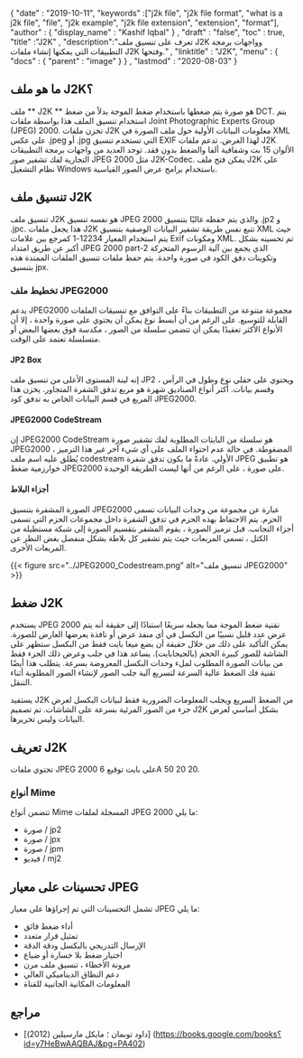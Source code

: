 {
  "date" : "2019-10-11",
  "keywords" :["j2k file", "j2k file format", "what is a j2k file", "file", "j2k example", "j2k file extension", "extension", "format"],
  "author" : {
    "display_name" : "Kashif Iqbal"
} ,
  "draft" : "false",
  "toc" : true,
  "title" :"J2K" ,
  "description":"تعرف على تنسيق ملف J2K وواجهات برمجة التطبيقات التي يمكنها إنشاء ملفات J2K وفتحها." ,
  "linktitle" : "J2K",
  "menu" : {
    "docs" : {
      "parent" : "image"
}
} ,
  "lastmod" : "2020-08-03"
}

## ما هو ملف J2K؟

ملف ** J2K ** هو صورة يتم ضغطها باستخدام ضغط الموجة بدلاً من ضغط DCT. يتم استخدام تنسيق الملف هذا بواسطة ملفات Joint Photographic Experts Group (JPEG) 2000. تخزن ملفات J2K معلومات البيانات الأولية حول ملف الصورة في XML على عكس .jpeg أو .jpg التي تستخدم تنسيق EXIF لهذا الغرض. تدعم ملفات J2K الألوان 15 بت وشفافية ألفا والضغط بدون فقد. توجد العديد من واجهات برمجة التطبيقات التجارية لفك تشفير صور JPEG 2000 مثل J2K-Codec. يمكن فتح ملف J2K على نظام التشغيل Windows باستخدام برامج عرض الصور القياسية.

## تنسيق ملف J2K ##

تنسيق ملف J2K هو نفسه تنسيق JPEG 2000 والذي يتم حفظه غالبًا بتنسيق .jp2 و .jpc. هذا يجعل ملفات J2K تتبع نفس طريقة تشفير البيانات الوصفية بتنسيق XML حيث يتم استخدام المعيار 12234-1 كمرجع بين علامات Exif ومكونات XML. تم تحسينه بشكل أكبر عن طريق امتداد JPEG 2000 part-2 الذي يجمع بين آلية الرسوم المتحركة وتكوينات دفق الكود في صورة واحدة. يتم حفظ ملفات تنسيق الملفات الممتدة هذه بتنسيق jpx.

### تخطيط ملف JPEG2000 ###

يدعم JPEG2000 مجموعة متنوعة من التطبيقات بناءً على التوافق مع تنسيقات الملفات القابلة للتوسيع. على الرغم من أن أبسط نوع يمكن أن يحتوي على صورة واحدة ، إلا أن الأنواع الأكثر تعقيدًا يمكن أن تتضمن سلسلة من الصور ، مكدسة فوق بعضها البعض أو متسلسلة تعتمد على الوقت.

#### JP2 Box ####
إنه لبنة المستوى الأعلى من تنسيق ملف JP2 ويحتوي على حقلي نوع وطول في الرأس ، وقسم بيانات. أكثر أنواع الصناديق شهرة هو مربع تدفق الشفرة المتجاور. يخزن هذا المربع في قسم البيانات الخاص به تدفق كود JPEG2000.

#### JPEG2000 CodeStream ####

إن JPEG2000 CodeStream هو سلسلة من البايتات المطلوبة لفك تشفير صورة JPEG2000 المضغوطة. في حالة عدم احتواء الملف على أي شيء آخر غير هذا الترميز ، يُطلق عليه اسم ملف codestream الأولي. عادةً ما يكون تدفق شفرة JPEG هو تطبيق خوارزمية ضغط JPEG2000 على صورة ، على الرغم من أنها ليست الطريقة الوحيدة.

#### أجزاء البلاط ####

الصورة المشفرة بتنسيق JPEG2000 عبارة عن مجموعة من وحدات البيانات تسمى الحزم. يتم الاحتفاظ بهذه الحزم في تدفق الشفرة داخل مجموعات الحزم التي تسمى أجزاء التجانب. قبل ترميز الصورة ، يقوم المشفر بتقسيم الصورة إلى شبكة مستطيلة من الكتل ، تسمى المربعات حيث يتم تشفير كل بلاطة بشكل منفصل بغض النظر عن المربعات الأخرى.

{{< figure src="../JPEG2000_Codestream.png" alt="تنسيق ملف JPEG2000" >}}

## ضغط J2K ##
يستخدم JPEG 2000 تقنية ضغط الموجة مما يجعله سريعًا استنادًا إلى حقيقة أنه يتم عرض عدد قليل نسبيًا من البكسل في أي منفذ عرض أو نافذة يعرضها العارض للصورة. يمكن التأكيد على ذلك من خلال حقيقة أن بضع ميغا بايت فقط من البكسل ستظهر على الشاشة للصور كبيرة الحجم (بالجيجابايت). يساعد هذا في جلب وعرض ذلك الجزء فقط من بيانات الصورة المطلوب لملء وحدات البكسل المعروضة بسرعة. يتطلب هذا أيضًا تقنية فك الضغط عالية السرعة لتسريع آلية جلب الصور لإنشاء الصور المطلوبة أثناء التنقل.

يستفيد J2K من الضغط السريع ويجلب المعلومات الضرورية فقط لبيانات البكسل لعرض جزء من الصور المرئية بسرعة على الشاشات. تم تصميم J2K بشكل أساسي لعرض البيانات وليس تحريرها.

## تعريف J2K ##
تحتوي ملفات JPEG 2000 على بايت توقيع 6A 50 20 20.

### أنواع Mime ###
تتضمن أنواع Mime المسجلة لملفات JPEG 2000 ما يلي:
* صورة / jp2
* صورة / jpx
* صورة / jpm
* فيديو / mj2

## تحسينات على معيار JPEG ##
تشمل التحسينات التي تم إجراؤها على معيار JPEG ما يلي:
* أداء ضغط فائق
* تمثيل قرار متعدد
* الإرسال التدريجي بالبكسل ودقة الدقة
* اختيار ضغط بلا خسارة أو ضياع
* مرونة الأخطاء ، تنسيق ملف مرن
* دعم النطاق الديناميكي العالي
* المعلومات المكانية الجانبية للقناة

## مراجع ##
* [داود توبمان ؛ مايكل مارسيلين (2012)] (https://books.google.com/books؟id=y7HeBwAAQBAJ&pg=PA402)

